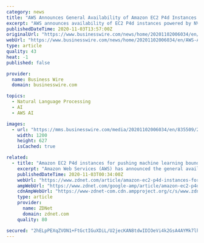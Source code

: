 ```yaml
---
category: news
title: "AWS Announces General Availability of Amazon EC2 P4d Instances with EC2 UltraClusters Capability"
excerpt: "AWS announces availability of EC2 P4d instances powered by NVIDIA A100 GPUs with UltraClusters capability for machine learning training and HPC."
publishedDateTime: 2020-11-03T13:57:00Z
originalUrl: "https://www.businesswire.com/news/home/20201102006034/en/AWS-Announces-General-Availability-of-Amazon-EC2-P4d-Instances-with-EC2-UltraClusters-Capability"
webUrl: "https://www.businesswire.com/news/home/20201102006034/en/AWS-Announces-General-Availability-of-Amazon-EC2-P4d-Instances-with-EC2-UltraClusters-Capability"
type: article
quality: 43
heat: -1
published: false

provider:
  name: Business Wire
  domain: businesswire.com

topics:
  - Natural Language Processing
  - AI
  - AWS AI

images:
  - url: "https://mms.businesswire.com/media/20201102006034/en/835509/23/AWS_logo_RGB.jpg"
    width: 1200
    height: 627
    isCached: true

related:
  - title: "Amazon EC2 P4d instances for pushing machine learning boundaries now available"
    excerpt: "Amazon Web Services (AWS) has announced the general availability of Amazon Elastic Compute Cloud (Amazon EC2) P4d instances with EC2 UltraClusters capability. The cloud giant has touted the offering as the next generation of GPU-powered instances for providing the best performance in machine learning training and high-performance computing (HPC) in the cloud."
    publishedDateTime: 2020-11-03T00:34:00Z
    webUrl: "https://www.zdnet.com/article/amazon-ec2-p4d-instances-for-pushing-machine-learning-boundaries-now-available/"
    ampWebUrl: "https://www.zdnet.com/google-amp/article/amazon-ec2-p4d-instances-for-pushing-machine-learning-boundaries-now-available/"
    cdnAmpWebUrl: "https://www-zdnet-com.cdn.ampproject.org/c/s/www.zdnet.com/google-amp/article/amazon-ec2-p4d-instances-for-pushing-machine-learning-boundaries-now-available/"
    type: article
    provider:
      name: ZDNet
      domain: zdnet.com
    quality: 80

secured: "2hELpPEXqZVON1+FtGctIGuXDiL/U2jecKAN8tdwIDIOeVi4k2GsA4AYMk7lhnLYNoslrKXEpEye1vJrvn0xfHChsC2OugTPzm06kZUW7N687ERLoU+AkimInzyFggoZMsBexZbWygpoMH2apOyW0QPSAOND5g6MCET0VCAtALqhMWEZiTYLYhhxf9S2RBEsTLC5k/vS9UbjCSqsbCvvqbVazcoSmHHbWicgvriSwhUKmG2otxzGnTI9f53wzM4hyGtQyx7f7jtbWTFVWCxdKe2Fu5DmlWyrjCGhQ3g7MoK7D3RDExKNB+VpUdNTPBxNdEKWarPSQjhNQSN/zB6y5H4xj2lIpQ3yJdlZuIEBtD0=;mdH4sKI+IIJ0lnyBa3f2+A=="
---
```


